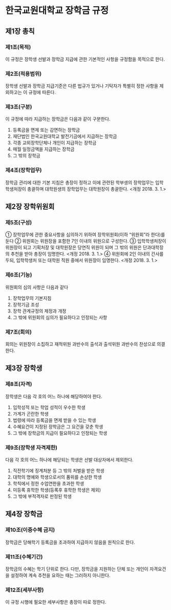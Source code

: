 # 한국교원대학교 장학금 규정

## 제1장 총칙

### 제1조(목적)

이 규정은 장학생 선발과 장학금 지급에 관한 기본적인 사항을 규정함을 목적으로 한다.

### 제2조(적용범위)

장학생 선발과 장학금 지급기준은 다른 법규가 있거나 기탁자가 특별히 정한 사항을 제외하고는 이 규정에 따른다.

### 제3조(구분)

이 규정에 따라 지급하는 장학금은 다음과 같이 구분한다.

1. 등록금을 면제 또는 감면하는 장학금
2. 재단법인 한국교원대학교 발전기금에서 지급하는 장학금
3. 각종 교외장학단체나 개인이 지급하는 장학금
4. 매월 일정금액을 지급하는 장학금
5. 그 밖의 장학금

### 제4조(장학업무)

장학금 관리에 대한 기본 지침은 총장이 정하고 이에 관련된 학부생의 장학업무는 입학학생처장이 총괄하며 대학원생의 장학업무는 대학원장이 총괄한다. <개정 2018. 3. 1.>

## 제2장 장학위원회

### 제5조(구성)

① 장학업무에 관한 중요사항을 심의하기 위하여 장학위원회(이하 “위원회”라 한다)를 둔다
② 위원회는 위원장을 포함한 7인 이내의 위원으로 구성한다.
③ 입학학생처장이 위원장이 되고 기획처장 및 대학원장은 당연직 위원이 되며 그 밖의 위원은 단과대학장의 추천을 받아 총장이 임명한다. <개정 2018. 3. 1.>
④ 위원회에 2인 이내의 간사를 두되, 입학학생처 또는 대학원 직원 중에서 위원장이 임명한다. <개정 2018. 3. 1.>

### 제6조(기능)

위원회의 심의 사항은 다음과 같다

1. 장학업무의 기본지침
2. 장학기금 조성
3. 장학 관계규정의 제정과 개정
4. 그 밖에 위원회의 심의가 필요하다고 인정되는 사항

### 제7조(회의)

회의는 위원장이 소집하고 재적위원 과반수의 출석과 출석위원 과반수의 찬성으로 의결한다.

## 제3장 장학생

### 제8조(자격)

장학생은 다음 각 호의 어느 하나에 해당하여야 한다.

1. 입학성적 또는 학업 성적이 우수한 학생
2. 가계가 곤란한 학생
3. 법령에 따라 등록금을 면제 받을 수 있는 학생
4. 수혜요건이 지정된 장학금은 그 요건을 갖춘 학생
5. 그 밖에 장학금의 지급이 필요하다고 인정되는 학생

### 제9조(장학생 자격제한)

다음 각 호의 어느 하나에 해당되는 학생은 선발 대상자에서 제외한다.

1. 직전학기에 징계처분 등 그 밖의 처벌을 받은 학생
2. 대학의 명예와 학생으로서의 품위를 손상한 학생
3. 학칙에서 정한 수업연한을 초과한 학생
4. 미등록 휴학한 학생(등록후 휴학한 학생은 제외)
5. 그 밖에 부적격자로 판정된 학생

## 제4장 장학금

### 제10조(이중수혜 금지)

장학금은 당해학기 등록금을 초과하여 지급하지 않음을 원칙으로 한다.

### 제11조(수혜기간)

장학금의 수혜는 학기 단위로 한다. 다만, 장학금을 지원하는 단체 또는 개인이 자격요건을 설정하여 계속 추천을 요하는 때는 그러하지 아니한다.

### 제12조(세부사항)

이 규정 시행에 필요한 세부사항은 총장이 따로 정한다.
